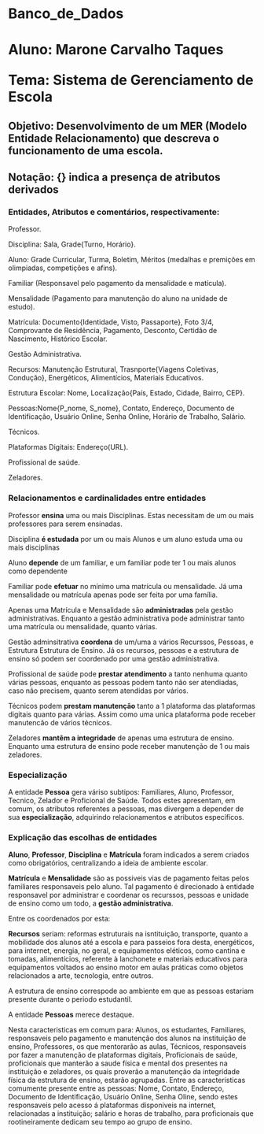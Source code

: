 # Banco_de_Dados
<h1>
<p>Aluno: Marone Carvalho Taques</p>
<p>Tema: Sistema de Gerenciamento de Escola</p>
</h1>

<h2>Objetivo: Desenvolvimento de um MER (Modelo Entidade Relacionamento) que descreva o funcionamento de uma escola.</h2>


<h2>Notação: {} indica a presença de atributos derivados</h2>

<h3>Entidades, Atributos e comentários, respectivamente:</h3>

<p>Professor.
<p> Disciplina: Sala, Grade{Turno, Horário}.
<p>Aluno: Grade Curricular, Turma, Boletim, Méritos (medalhas e premições em olimpiadas, competições e afins).
<p>Familiar (Responsavel pelo pagamento da mensalidade e matícula).
<p>Mensalidade (Pagamento para manutenção do aluno na unidade de estudo).
<p>Matrícula: Documento{Identidade, Visto, Passaporte}, Foto 3/4, Comprovante de Residência, Pagamento, Desconto, Certidão de Nascimento, Histórico Escolar.
<p> Gestão Administrativa.
<p>Recursos: Manutenção Estrutural, Trasnporte{Viagens Coletivas, Condução}, Energéticos, Alimentícios, Materiais Educativos.
<p>Estrutura Escolar: Nome, Localização{País, Estado, Cidade, Bairro, CEP}.
<p>Pessoas:Nome{P_nome, S_nome}, Contato, Endereço, Documento de Identificação, Usuário Online, Senha Online, Horário de Trabalho, Salário.
<p>Técnicos.
<p>Plataformas Digitais: Endereço(URL).
<p>Profissional de saúde.
<p>Zeladores.

<h3>Relacionamentos e cardinalidades entre entidades</h3>

<p> Professor <b>ensina</b> uma ou mais Disciplinas. Estas necessitam de um ou mais professores para serem ensinadas.
<p> Disciplina <b>é estudada</b> por um ou mais Alunos e um aluno estuda uma ou mais disciplinas
<p> Aluno <b>depende</b> de um familiar, e um familiar pode ter 1 ou mais alunos como dependente
<p> Familiar pode <b>efetuar</b> no mínimo uma matrícula ou mensalidade. Já uma mensalidade ou matrícula apenas pode ser feita por uma família.
<p> Apenas uma Matrícula e Mensalidade são <b>administradas</b> pela gestão administrativas. Enquanto a gestão administrativa pode administrar tanto uma matrícula ou mensalidade, quanto várias.
<p> Gestão adminsitrativa <b>coordena</b> de um/uma a vários Recurssos, Pessoas, e Estrutura Estrutura de Ensino. Já os recursos, pessoas e a estrutura de ensino só podem ser coordenado por uma gestão administrativa.  
<p> Profissional de saúde pode <b>prestar atendimento</b> a tanto nenhuma quanto várias pessoas, enquanto as pessoas podem tanto não ser atendiadas, caso não precisem, quanto serem atendidas por vários.
<p>Técnicos podem <b>prestam manutenção</b> tanto a 1 plataforma das plataformas digitais quanto para várias. Assim como uma unica plataforma pode receber manutencão de vários técnicos.
<p>Zeladores <b>mantêm a integridade</b> de apenas uma estrutura de ensino. Enquanto uma estrutura de ensino pode receber manutenção de 1 ou mais zeladores.

<h3>Especialização</h3>
<p> A entidade <b>Pessoa</b> gera váriso subtipos: Familiares, Aluno, Professor, Tecnico, Zelador e Proficional de Saúde. Todos estes apresentam, em comum, os atributos referentes a pessoas, mas divergem a depender de sua <b>especialização</b>, adquirindo relacionamentos e atributos específicos.

<h3>Explicação das escolhas de entidades</h3>

<p><b>Aluno</b>, <b>Professor</b>, <b>Disciplina</b> e <b>Matrícula</b> foram indicados a serem criados como obrigatórios, centralizando a ideia de ambiente escolar.</p>

<p><b>Matrícula</b> e <b>Mensalidade</b> são as possiveis vias de pagamento feitas pelos familiares responsaveis pelo aluno. Tal pagamento é direcionado à entidade responsavel por administrar e coordenar os recurssos, pessoas e unidade de ensino como um todo, a <b>gestão administrativa</b>.</p>

<p>Entre os coordenados por esta:</p>

<p><b>Recursos</b> seriam: reformas estruturais na isntituição, transporte, quanto a mobilidade dos alunos até a escola e para passeios fora desta, energéticos, para internet, energia, no geral, e equipamentos eléticos, como cantina e tomadas, alimentícios, referente à lanchonete e materiais educativos para equipamentos voltados ao ensino motor em aulas práticas como objetos relacionados a arte, tecnologia, entre outros.</p>

<p>A estrutura de ensino correspode ao ambiente em que as pessoas estariam presente durante o periodo estudantil.</p>

<p>A entidade <b>Pessoas</b> merece destaque.</p>

<p>Nesta caracteristicas em comum para: Alunos, os estudantes, Familiares, responsaveis pelo pagamento e manutenção dos alunos na instituição de ensino, Professores, os que mentorarão as aulas, Técnicos, responsaveis por fazer a manutenção de plataformas digitais, Proficionais de saúde, proficionais que manterão a saude física e mental dos presentes na instituição e zeladores, os quais proverão a manutenção da integridade física da estrutura de ensino, estarão agrupadas. Entre as caracteristicas comumente presente entre as pessoas: Nome, Contato, Endereço, Documento de Identificação, Usuário Online, Senha Oline, sendo estes responsaveis pelo acesso á plataformas disponiveis na internet, relacionadas a instituição; salário e horas de trabalho, para proficionais que rootineiramente dedicam seu tempo ao grupo de ensino. </p>